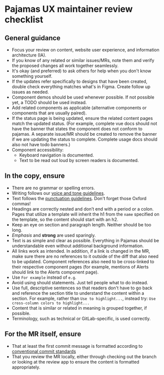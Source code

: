 # Pajamas UX maintainer review checklist

## General guidance
- Focus your review on content, website user experience, and information architecture (IA).
- If you know of any related or similar issues/MRs, note them and verify the proposed changes all work together seamlessly.
- It's okay (and preferred) to ask others for help when you don't know something yourself.
- If the updates refer specifically to designs that have been created, double check everything matches what's in Figma. Create follow up issues as needed.
- Component demos should be used whenever possible. If not possible yet, a TODO should be used instead.
- Add related components as applicable (alternative components or components that are usually paired).
- If the status page is being updated, ensure the related content pages match the updated status. (For example, complete vue docs should not have the banner that states the component does not conform to pajamas. A separate issue/MR should be created to remove the banner if we are updating the status to complete. Complete usage docs should also not have todo banners.)
- Component accessibility:
   - Keyboard navigation is documented.
   - Text to be read out loud by screen readers is documented.

## In the copy, ensure
- There are no grammar or spelling errors.
- Writing follows our [voice and tone guidelines](https://docs.gitlab.com/ee/development/documentation/styleguide/).
- Text follows the [punctuation guidelines](https://docs.gitlab.com/ee/development/documentation/styleguide/#punctuation/). Don't forget those Oxford commas!
- Headings are correctly nested and don’t end with a period or a colon. Pages that utilize a template will inherit the h1 from the `name` specified on the template, so the content should start with an h2.
- Keep an eye on section and paragraph length. Neither should be too long.
- _Emphasis_ and **strong** are used sparingly.
- Text is as simple and clear as possible. Everything in Pajamas should be understandable even without additional background information.
- All links work as intended. In addition, if a link is changed in the MR, make sure there are no references to it outside of the diff that also need to be updated. Component references also need to be cross-linked to their respective component pages (for example, mentions of Alerts should link to the Alerts component page).
- Use `For example` instead of `e.g`.
- Avoid using should statements. Just tell people what to do instead.
- Use full, descriptive sentences so that readers don't have to go back and reference the section title to understand the content within a section. For example, rather than `Use to highlight...`, instead try: `Use cross-column colors to highlight...`
- Content that is similar or related in meaning is grouped together, if possible.
- Terminology, such as technical or GitLab-specific, is used correctly.

## For the MR itself, ensure
- That at least the first commit message is formatted according to [conventional commit standards](https://gitlab.com/gitlab-org/gitlab-services/design.gitlab.com/-/blob/master/doc/commits.md)
- That you review the MR locally, either through checking out the branch or looking at the review app to ensure the content is formatted appropriately.
